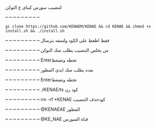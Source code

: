 لتنصيب سورس كيناي ع التوكن

┉ ┉ ┉ ┉ ┉ ┉ ┉ ┉ ┉ 

`gi clone https://github.com/KENAEM/KENAE && cd KENAE && chmod +x install.sh && ./install.sh`

┉ ┉ ┉ ┉ ┉ ┉ ┉ ┉ ┉ 
فقط اظغط على الكود ولسقه بترمنال

┉ ┉ ┉ ┉ ┉ ┉ ┉ ┉ ┉ 
من يخلص التنصيب يطلب منك التوكن  

┉ ┉ ┉ ┉ ┉ ┉ ┉ ┉ ┉ 
Enterتحطه وتضغط

┉ ┉ ┉ ┉ ┉ ┉ ┉ ┉ ┉ 
بعده يطلب منك ايدي المطور 

┉ ┉ ┉ ┉ ┉ ┉ ┉ ┉ ┉ 
Enterتحطه وتضغط

┉ ┉ ┉ ┉ ┉ ┉ ┉ ┉ ┉
./KENAE/ts    كود رن         
 
┉ ┉ ┉ ┉ ┉ ┉ ┉ ┉ ┉
rm -rf *KENAE   كودحذف التنصيب

┉ ┉ ┉ ┉ ┉ ┉ ┉ ┉ ┉
@KENAEAE    المطور                                                                                

┉ ┉ ┉ ┉ ┉ ┉ ┉ ┉ ┉
@KE_NAE    قناة السورس
